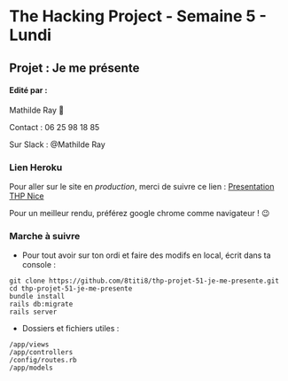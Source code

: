 # The Hacking Project - Semaine 5 - Lundi

## Projet : Je me présente

#### Edité par :
  Mathilde Ray  🤗

  Contact : 06 25 98 18 85

  Sur Slack : @Mathilde Ray



### Lien Heroku

Pour aller sur le site en *production*, merci de suivre ce lien : [Presentation THP Nice](https://presentation-thp-nice.herokuapp.com/)

Pour un meilleur rendu, préférez google chrome comme navigateur !  😉


### Marche à suivre

* Pour tout avoir sur ton ordi et faire des modifs en local, écrit dans ta console :
```
git clone https://github.com/8titi8/thp-projet-51-je-me-presente.git
cd thp-projet-51-je-me-presente
bundle install
rails db:migrate
rails server
```

* Dossiers et fichiers utiles :
```
/app/views
/app/controllers
/config/routes.rb
/app/models
```
